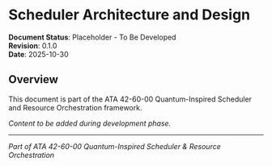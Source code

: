# Scheduler Architecture and Design

**Document Status**: Placeholder - To Be Developed  
**Revision**: 0.1.0  
**Date**: 2025-10-30

## Overview

This document is part of the ATA 42-60-00 Quantum-Inspired Scheduler and Resource Orchestration framework.

*Content to be added during development phase.*

---

*Part of ATA 42-60-00 Quantum-Inspired Scheduler & Resource Orchestration*
